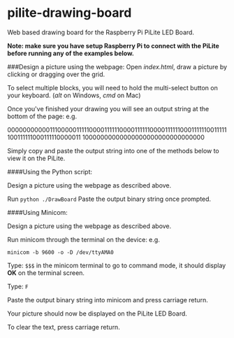 pilite-drawing-board
====================

Web based drawing board for the Raspberry Pi PiLite LED Board.

**Note: make sure you have setup Raspberry Pi to connect with the PiLite before running any of the examples below.**

###Design a picture using the webpage:
Open *index.html*, draw a picture by clicking or dragging over the grid.

To select multiple blocks, you will need to hold the multi-select button on your keyboard. (*alt* on Windows, *cmd* on Mac)

Once you've finished your drawing you will see an output string at the bottom of the page: e.g.

0000000000011100000111110000111111000011111100001111110001111110011111100111111000111110000011
10000000000000000000000000000000

Simply copy and paste the output string into one of the methods below to view it on the PiLite.

####Using the Python script:

Design a picture using the webpage as described above.

Run `python ./DrawBoard`
Paste the output binary string once prompted.

####Using Minicom:

Design a picture using the webpage as described above.

Run minicom through the terminal on the device: e.g.

`minicom -b 9600 -o -D /dev/ttyAMA0`

Type: `$$$` in the minicom terminal to go to command mode, it should display **OK** on the terminal screen.

Type: `F`

Paste the output binary string into minicom and press carriage return.

Your picture should now be displayed on the PiLite LED Board.

To clear the text, press carriage return.
